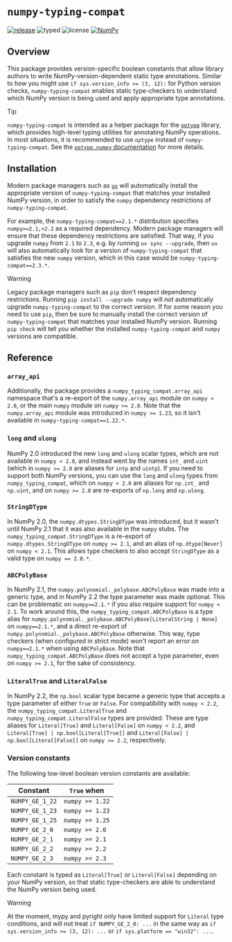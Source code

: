 # `numpy-typing-compat`

[![release](https://img.shields.io/github/v/release/jorenham/numpy-typing-compat?style=flat-square&color=333)][RELEASES]
![typed](https://img.shields.io/pypi/types/numpy-typing-compat?style=flat-square&color=333)
![license](https://img.shields.io/github/license/jorenham/numpy-typing-compat?style=flat-square&color=333)
[![NumPy](https://img.shields.io/badge/NumPy-013243?logo=NumPy&style=flat-square&logoColor=4D77CF&color=333)][NP]

## Overview

This package provides version-specific boolean constants that allow library authors to
write NumPy-version-dependent static type annotations. Similar to how you might use
`if sys.version_info >= (3, 12):` for Python version checks, `numpy-typing-compat`
enables static type-checkers to understand which NumPy version is being used and apply
appropriate type annotations.

> [!TIP]
> `numpy-typing-compat` is intended as a helper package for the [`optype`][OP] library,
> which provides high-level typing utilities for annotating NumPy operations.
> In most situations, it is recommended to use `optype` instead of
> `numpy-typing-compat`. See the [`optype.numpy` documentation][ONP] for more details.

## Installation

Modern package managers such as [`uv`](https://github.com/astral-sh/uv) will
automatically install the appropriate version of `numpy-typing-compat` that matches your
installed NumPy version, in order to satisfy the `numpy` dependency restrictions of
`numpy-typing-compat`.

For example, the `numpy-typing-compat==2.1.*` distribution specifies `numpy>=2.1,<2.2`
as a required dependency. Modern package managers will ensure that these dependency
restrictions are satisfied. That way, if you upgrade `numpy` from `2.1` to `2.3`, e.g.
by running `uv sync --upgrade`, then `uv` will also automatically look for a version of
`numpy-typing-compat` that satisfies the new `numpy` version, which in this case
would be `numpy-typing-compat==2.3.*`.

> [!WARNING]
> Legacy package managers such as `pip` don't respect dependency restrictions.
> Running `pip install --upgrade numpy` will *not* automatically upgrade
> `numpy-typing-compat` to the correct version. If for some reason you need to use
> `pip`, then be sure to manually install the correct version of `numpy-typing-compat`
> that matches your installed NumPy version. Running `pip check` will tell you whether
> the installed `numpy-typing-compat` and `numpy` versions are compatible.

## Reference

### `array_api`

Additionally, the package provides a `numpy_typing_compat.array_api` namespace that's a
re-export of the `numpy.array_api` module on `numpy < 2.0`, or the main `numpy` module
on `numpy >= 2.0`. Note that the `numpy.array_api` module was introduced in
`numpy >= 1.23`, so it isn't available in `numpy-typing-compat==1.22.*`.

### `long` and `ulong`

NumPy 2.0 introduced the new `long` and `ulong` scalar types, which are not available in
`numpy < 2.0`, and instead went by the names `int_` and `uint` (which in `numpy >= 2.0`
are aliases for `intp` and `uintp`).
If you need to support both NumPy versions, you can use the `long` and `ulong` types
from `numpy_typing_compat`, which on `numpy < 2.0` are aliases for `np.int_` and
`np.uint`, and on `numpy >= 2.0` are re-exports of `np.long` and `np.ulong`.

### `StringDType`

In NumPy 2.0, the `numpy.dtypes.StringDType` was introduced, but it wasn't until
NumPy 2.1 that it was also available in the `numpy` stubs. The
`numpy_typing_compat.StringDType` is a re-export of `numpy.dtypes.StringDType` on
`numpy >= 2.1`, and an alias of `np.dtype[Never]` on `numpy < 2.1`. This allows type
checkers to also accept `StringDType` as a valid type on `numpy == 2.0.*`.

### `ABCPolyBase`

In NumPy 2.1, the `numpy.polynomial._polybase.ABCPolyBase` was made into a generic type,
and in NumPy 2.2 the type parameter was made optional. This can be problematic on
`numpy==2.1.*` if you also require support for `numpy < 2.1`.
To work around this, the `numpy_typing_compat.ABCPolyBase` is a type alias for
`numpy.polynomial._polybase.ABCPolyBase[LiteralString | None]` on `numpy==2.1.*`, and
a direct re-export of `numpy.polynomial._polybase.ABCPolyBase` otherwise. This way,
type checkers (when configured in strict mode) won't report an error on `numpy==2.1.*`
when using `ABCPolyBase`. Note that `numpy_typing_compat.ABCPolyBase` does not accept a
type parameter, even on `numpy >= 2.1`, for the sake of consistency.

### `LiteralTrue` and `LiteralFalse`

In NumPy 2.2, the `np.bool` scalar type became a generic type that accepts a type
parameter of either `True` or `False`. For compatibility with `numpy < 2.2`, the
`numpy_typing_compat.LiteralTrue` and `numpy_typing_compat.LiteralFalse` types are
provided. These are type aliases for `Literal[True]` and `Literal[False]` on
`numpy < 2.2`, and `Literal[True] | np.bool[Literal[True]]` and
`Literal[False] | np.bool[Literal[False]]` on `numpy >= 2.2`, respectively.

### Version constants

The following low-level boolean version constants are available:

| Constant        | `True` when     |
| --------------- | --------------- |
| `NUMPY_GE_1_22` | `numpy >= 1.22` |
| `NUMPY_GE_1_23` | `numpy >= 1.23` |
| `NUMPY_GE_1_25` | `numpy >= 1.25` |
| `NUMPY_GE_2_0`  | `numpy >= 2.0`  |
| `NUMPY_GE_2_1`  | `numpy >= 2.1`  |
| `NUMPY_GE_2_2`  | `numpy >= 2.2`  |
| `NUMPY_GE_2_3`  | `numpy >= 2.3`  |

Each constant is typed as `Literal[True]` or `Literal[False]` depending on your NumPy
version, so that static type-checkers are able to understand the NumPy version being
used.

> [!WARNING]
> At the moment, mypy and pyright only have limited support for `Literal` type
> conditions, and will not treat `if NUMPY_GE_2_0: ...` in the same way as
> `if sys.version_info >= (3, 12): ...` or `if sys.platform == "win32": ...`.

[RELEASES]: https://github.com/jorenham/numpy-typing-compat/releases
[NP]: https://github.com/numpy/numpy
[OP]: https://github.com/jorenham/optype
[ONP]: https://github.com/jorenham/optype#optypenumpy
